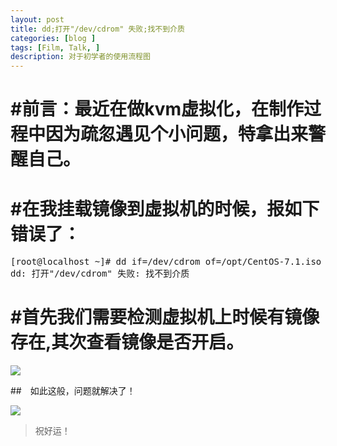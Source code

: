 ```yaml
---
layout: post
title: dd;打开"/dev/cdrom" 失败;找不到介质
categories: [blog ]
tags: [Film, Talk, ]
description: 对于初学者的使用流程图
--- 
```



# #前言：最近在做kvm虚拟化，在制作过程中因为疏忽遇见个小问题，特拿出来警醒自己。

# #在我挂载镜像到虚拟机的时候，报如下错误了：

<pre>
[root@localhost ~]# dd if=/dev/cdrom of=/opt/CentOS-7.1.iso
dd: 打开"/dev/cdrom" 失败: 找不到介质
</pre>

# #首先我们需要检测虚拟机上时候有镜像存在,其次查看镜像是否开启。

![](http://p1.bqimg.com/567571/f6d5e4e7d6ddab38.png)

##　如此这般，问题就解决了！

![](http://p1.bqimg.com/567571/19598c0fdde3db4b.png)

> 祝好运！